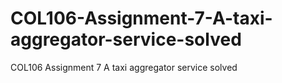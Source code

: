 # COL106-Assignment-7-A-taxi-aggregator-service-solved
COL106 Assignment 7 A taxi aggregator service solved
